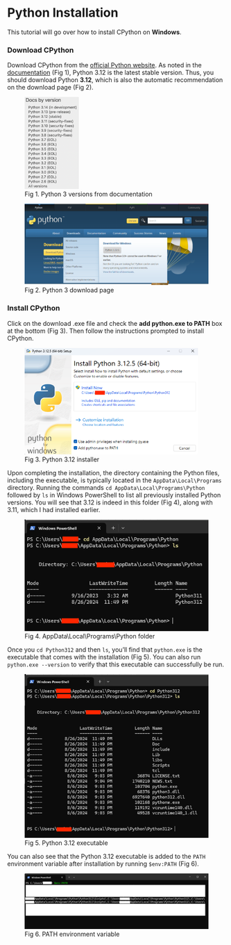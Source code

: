 # Python Installation

This tutorial will go over how to install CPython on **Windows**. 

### Download CPython
Download CPython from the [official Python website](https://www.python.org/). As noted in the [documentation](https://docs.python.org/3/) (Fig 1), Python 3.12 is the latest stable version. Thus, you should download Python **3.12**, which is also the automatic recommendation on the download page (Fig 2).

<figure>
  <img src="mac-installation-images/version.png" alt="Python 3 versions" width="125">
  <figcaption>Fig 1. Python 3 versions from documentation</figcaption>
</figure>

<figure>
  <img src="windows-installation-images/download.png" alt="Python 3 download page" width="450">
  <figcaption>Fig 2. Python 3 download page</figcaption>
</figure>


### Install CPython
Click on the download .exe file and check the **add python.exe to PATH** box at the bottom (Fig 3). Then follow the instructions prompted to install CPython. 

<figure>
  <img src="windows-installation-images/install.png" alt="Python 3.12 install" width="400">
  <figcaption>Fig 3. Python 3.12 installer</figcaption>
</figure>

Upon completing the installation, the directory containing the Python files, including the executable, is typically located in the `AppData\Local\Programs` directory. Running the commands `cd AppData\Local\Programs\Python` followed by `ls` in Windows PowerShell to list all previously installed Python versions. You will see that 3.12 is indeed in this folder (Fig 4), along with 3.11, which I had installed earlier.

<figure>
  <img src="windows-installation-images/path.png" alt="AppData\Local\Programs\Python folder" width="500">
  <figcaption>Fig 4. AppData\Local\Programs\Python folder </figcaption>
</figure>

Once you `cd Python312` and then `ls`, you’ll find that `python.exe` is the executable that comes with the installation (Fig 5). You can also run `python.exe --version` to verify that this executable can successfully be run.

<figure>
  <img src="windows-installation-images/executable.png" alt="Python 3.12 executable" width="500">
  <figcaption>Fig 5. Python 3.12 executable</figcaption>
</figure>

You can also see that the Python 3.12 executable is added to the `PATH` environment variable after installation by running `$env:PATH` (Fig 6).

<figure>
  <img src="windows-installation-images/path-var.png" alt="path variable" width="500">
  <figcaption>Fig 6. PATH environment variable</figcaption>
</figure>

